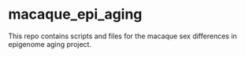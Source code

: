 # macaque_epi_aging

This repo contains scripts and files for the macaque sex differences in epigenome aging project. 